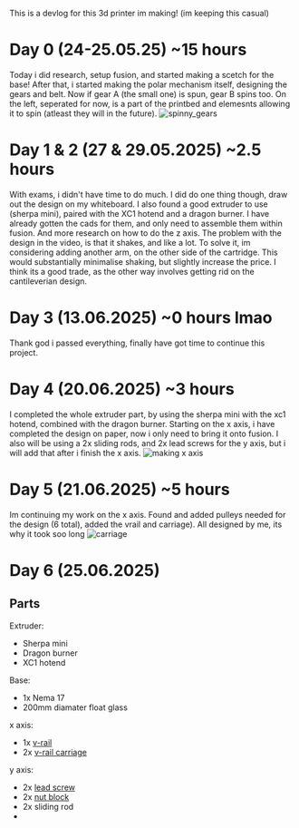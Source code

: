 This is a devlog for this 3d printer im making!
(im keeping this casual)

# Day 0 (24-25.05.25) ~15 hours
Today i did research, setup fusion, and started making a scetch for the base!
After that, i started making the polar mechanism itself, designing the gears and belt. Now if gear A (the small one) is spun, gear B spins too. On the left, seperated for now, is a part of the printbed and elemesnts allowing it to spin (atleast they will in the future).
![spinny_gears](https://hc-cdn.hel1.your-objectstorage.com/s/v3/46f31857100da145e59373f068723aabe83ce7d8_image.png)

# Day 1 & 2 (27 & 29.05.2025) ~2.5 hours
With exams, i didn't have time to do much. I did do one thing though, draw out the design on my whiteboard. I also found a good extruder to use (sherpa mini), paired with the XC1 hotend and a dragon burner. I have already gotten the cads for them, and only need to assemble them within fusion.
And more research on how to do the z axis. The problem with the design in the video, is that it shakes, and like a lot. To solve it, im considering adding another arm, on the other side of the cartridge. This would substantially minimalise shaking, but slightly increase the price. I think its a good trade, as the other way involves getting rid on the cantileverian design.


# Day 3 (13.06.2025) ~0 hours lmao
Thank god i passed everything, finally have got time to continue this project. 

# Day 4 (20.06.2025) ~3 hours
I completed the whole extruder part, by using the sherpa mini with the xc1 hotend, combined with the dragon burner. Starting on the x axis, i have completed the design on paper, now i only need to bring it onto fusion. I also will be using a 2x sliding rods, and 2x lead screws for the y axis, but i will add that after i finish the x axis.
![making x axis](https://hc-cdn.hel1.your-objectstorage.com/s/v3/372ce80ef81b43cca59c0e1061b319702543520d_image.png)

# Day 5 (21.06.2025) ~5 hours
Im continuing my work on the x axis. Found and added pulleys needed for the design (6 total), added the vrail and carriage). All designed by me, its why it took soo long
![carriage](https://hc-cdn.hel1.your-objectstorage.com/s/v3/70aa4703986988fba9e1ea713c8fe4a804063fc4_image.png)

# Day 6 (25.06.2025)


## Parts

Extruder:
 - Sherpa mini
 - Dragon burner
 - XC1 hotend

Base:
 - 1x Nema 17
 - 200mm diamater float glass

x axis:
 - 1x [v-rail](https://us.openbuilds.com/v-slot-20x20-linear-rail/)
 - 2x [v-rail carriage](https://us.openbuilds.com/mini-v-gantry-kit/?searchid=0&search_query=v+rail)

y axis:
 - 2x [lead screw](https://us.openbuilds.com/8mm-metric-lead-screw/)
 - 2x [nut block](https://us.openbuilds.com/anti-backlash-nut-block/)
 - 2x  sliding rod
 - 


